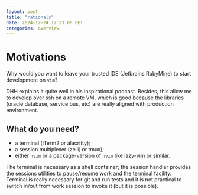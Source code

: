 ```yaml
---
layout: post
title: "rationals"
date: 2024-12-24 12:23:00 CET
categories: overview
---
```


# Motivations

Why would you want to leave your trusted IDE (Jetbrains RubyMine) to 
start development on ```vim```?

DHH explains it quite well in his inspirational podcast. Besides, this 
allow me to develop over ssh on a remote VM, which is good because 
the libraries (oracle database, service bus, etc) are really aligned with 
production environment.

## What do you need?

* a terminal (iTerm2 or alacritty);
* a session multiplexer (zellij or tmux);
* either ```nvim``` or a package-version of ```nvim``` like lazy-vim or similar.

The terminal is necessary as a shell container; the session handler provides 
the sessions utilities to pause/resume work and the terminal facility. 
Terminal is really necessary for git and run tests and it is not practical
to switch in/out from work session to invoke it (but it is possible).
